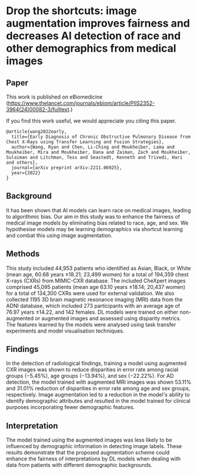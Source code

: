 # Drop the shortcuts: image augmentation improves fairness and decreases AI detection of race and other demographics from medical images

## Paper
This work is published on eBiomedicine (https://www.thelancet.com/journals/ebiom/article/PIIS2352-3964(24)00082-3/fulltext.)

If you find this work useful, we would appreciate you citing this paper.
```
@article{wang2022early,
  title={Early Diagnosis of Chronic Obstructive Pulmonary Disease from Chest X-Rays using Transfer Learning and Fusion Strategies},
  author={Wang, Ryan and Chen, Li-Ching and Moukheiber, Lama and Moukheiber, Mira and Moukheiber, Dana and Zaiman, Zach and Moukheiber, Sulaiman and Litchman, Tess and Seastedt, Kenneth and Trivedi, Hari and others},
  journal={arXiv preprint arXiv:2211.06925},
  year={2022}
}
```

## Background

It has been shown that AI models can learn race on medical images, leading to algorithmic bias. Our aim in this study was to enhance the fairness of medical image models by eliminating bias related to race, age, and sex. We hypothesise models may be learning demographics via shortcut learning and combat this using image augmentation.

## Methods
This study included 44,953 patients who identified as Asian, Black, or White (mean age, 60.68 years ±18.21; 23,499 women) for a total of 194,359 chest X-rays (CXRs) from MIMIC-CXR database. The included CheXpert images comprised 45,095 patients (mean age 63.10 years ±18.14; 20,437 women) for a total of 134,300 CXRs were used for external validation. We also collected 1195 3D brain magnetic resonance imaging (MRI) data from the ADNI database, which included 273 participants with an average age of 76.97 years ±14.22, and 142 females. DL models were trained on either non-augmented or augmented images and assessed using disparity metrics. The features learned by the models were analysed using task transfer experiments and model visualisation techniques.
## Findings
In the detection of radiological findings, training a model using augmented CXR images was shown to reduce disparities in error rate among racial groups (−5.45%), age groups (−13.94%), and sex (−22.22%). For AD detection, the model trained with augmented MRI images was shown 53.11% and 31.01% reduction of disparities in error rate among age and sex groups, respectively. Image augmentation led to a reduction in the model's ability to identify demographic attributes and resulted in the model trained for clinical purposes incorporating fewer demographic features.
## Interpretation
The model trained using the augmented images was less likely to be influenced by demographic information in detecting image labels. These results demonstrate that the proposed augmentation scheme could enhance the fairness of interpretations by DL models when dealing with data from patients with different demographic backgrounds.
